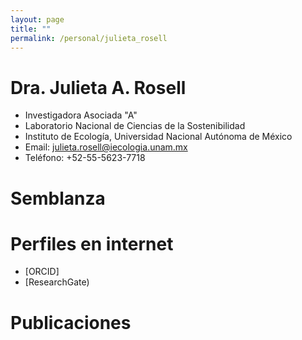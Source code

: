 ```yaml
---
layout: page
title: ""
permalink: /personal/julieta_rosell
---
```


# Dra. Julieta A. Rosell

- Investigadora Asociada "A"
- Laboratorio Nacional de Ciencias de la Sostenibilidad
- Instituto de Ecología, Universidad Nacional Autónoma de México
- Email: julieta.rosell@iecologia.unam.mx
- Teléfono: +52-55-5623-7718

# Semblanza

# Perfiles en internet
- [ORCID]
- [ResearchGate)


# Publicaciones


